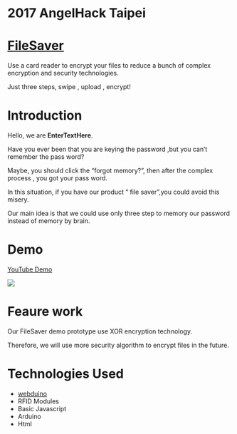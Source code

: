 # 2017 AngelHack Taipei

# [FileSaver](https://bin.webduino.io/sevon/1/edit?output)
Use a card reader to encrypt your files to reduce a bunch of complex encryption and security technologies.

Just three steps, swipe , upload , encrypt!

# Introduction
Hello, we are **EnterTextHere**. 

Have you ever been that you are keying the password ,but you can’t remember the pass word?

Maybe, you should click the “forgot memory?”, then after the complex process , you got your pass word.  

In this situation, if you have our product “ file saver”,you could avoid this misery.

Our main idea is that we could use only three step to memory our password instead of memory by brain.

# Demo

[YouTube Demo](https://www.youtube.com/watch?v=Yxo3898we7Q&feature=youtu.be)

![](https://i.imgur.com/nv7xyeS.png)

# Feaure work
Our FileSaver demo prototype use XOR encryption technology.

Therefore, we will use more security algorithm to encrypt files in the future.

# Technologies Used
- [webduino](https://webduino.io/)
- RFID Modules 
- Basic Javascript 
- Arduino 
- Html 

